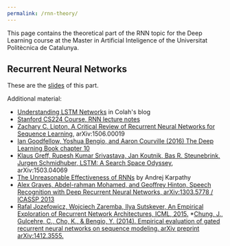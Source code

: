 ```yaml
---
permalink: /rnn-theory/
---
```


This page contains the theoretical part of the RNN topic for the Deep Learning course at the Master in Artificial Inteligence of the Universitat Politècnica de Catalunya.

## Recurrent Neural Networks


These are the [slides](http://www.cs.upc.edu/~bejar/DLMAI/RNN.pdf) of this part.

Additional material:

* [Understanding LSTM Networks](http://colah.github.io/posts/2015-08-Understanding-LSTMs/) in Colah's blog
* [Stanford CS224 Course, RNN lecture notes](http://cs224d.stanford.edu/lecture_notes/LectureNotes4.pdf)
* [Zachary C. Lipton, A Critical Review of Recurrent Neural Networks for Sequence Learning](http://arxiv.org/pdf/1506.00019), arXiv:1506.00019
* [Ian Goodfellow, Yoshua Bengio, and Aaron Courville (2016)  The Deep Learning Book chapter 10](http://www.deeplearningbook.org/contents/rnn.html)
* [Klaus Greff, Rupesh Kumar Srivastava, Jan Koutnik, Bas R. Steunebrink, Jurgen Schmidhuber, LSTM: A Search Space Odyssey](http://arxiv.org/pdf/1503.04069), arXiv:1503.04069
* [The Unreasonable Effectiveness of RNNs](http://karpathy.github.io/2015/05/21/rnn-effectiveness/) by Andrej Karpathy
* [Alex Graves, Abdel-rahman Mohamed, and Geoffrey Hinton, Speech Recognition with Deep Recurrent Neural Networks, arXiv:1303.5778 / ICASSP 2013](http://www.cs.toronto.edu/%7Efritz/absps/RNN13.pdf)
* [Rafal Jozefowicz, Wojciech Zaremba, Ilya Sutskever, An Empirical Exploration of Recurrent Network Architectures, ICML, 2015.](http://jmlr.org/proceedings/papers/v37/jozefowicz15.pdf)
*[Chung, J., Gulcehre, C., Cho, K., & Bengio, Y. (2014). Empirical evaluation of gated recurrent neural networks on sequence modeling. arXiv preprint arXiv:1412.3555.](https://arxiv.org/pdf/1412.3555)

